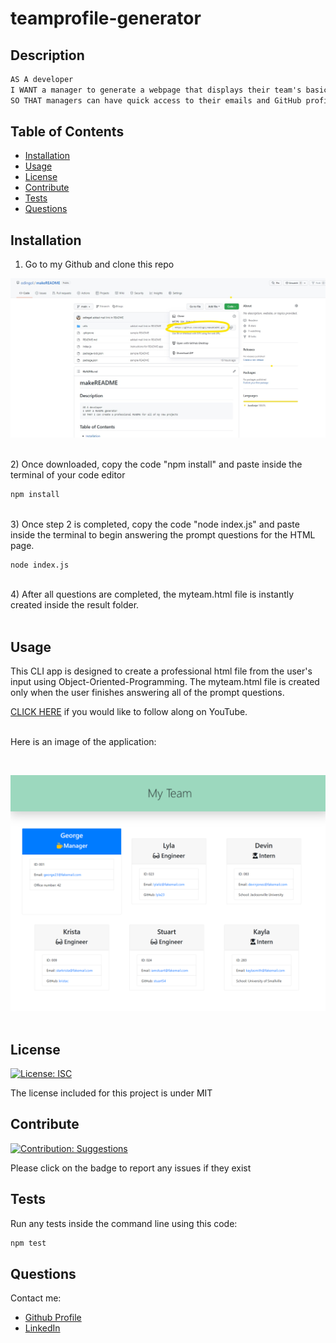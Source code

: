 # teamprofile-generator
        
## Description
    
```md
AS A developer 
I WANT a manager to generate a webpage that displays their team's basic info 
SO THAT managers can have quick access to their emails and GitHub profiles
```
    
## Table of Contents
    
- [Installation](#installation)
- [Usage](#usage)
- [License](#license)
- [Contribute](#contribute)
- [Tests](#tests)
- [Questions](#questions)
    
## Installation
    
1) Go to my Github and clone this repo

![Git Clone Navigation](./Develop/img/git_guide_img.jpg)

<br>
2) Once downloaded, copy the code "npm install" and paste inside the terminal of your code editor

```bash
npm install
```
<br>
3) Once step 2 is completed, copy the code "node index.js" and paste inside the terminal to begin answering the prompt questions for the HTML page.

```bash
node index.js
```
<br>
4) After all questions are completed, the myteam.html file is instantly created inside the result folder.
<br>
<br>
    
 ## Usage
    
This CLI app is designed to create a professional html file from the user's input using Object-Oriented-Programming. The myteam.html file is created only when the user finishes answering all of the prompt questions. 

[CLICK HERE](https://youtu.be/Rss2NWSsV3c) if you would like to follow along on YouTube.

<br>Here is an image of the application:

<br>

![README Screenshot](./Develop/img/team_profile_img.jpeg)
<br><br>
    
## License 
[![License: ISC](https://img.shields.io/badge/License-MIT-blue.svg)](https://opensource.org/licenses/MIT)
    
    
The license included for this project is under MIT
    
    
## Contribute 
[![Contribution: Suggestions](https://img.shields.io/badge/Contribution%20-Suggestions-4baaaa.svg)](https://github.com/odingol/teamprofile-generator/issues)
    
Please click on the badge to report any issues if they exist
    
    
## Tests

Run any tests inside the command line using this code:
<br>
```bash
npm test
```
    

## Questions
    
Contact me: 

- [Github Profile](https://github.com/odingol) 
- [LinkedIn](https://www.linkedin.com/in/lamor-odingo/)

